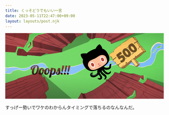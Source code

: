 ```yaml
---
title: くっそどうでもいい一言
date: 2023-05-11T22:47:00+09:00
layout: layouts/post.njk
---
```


![github](attached/github.png)

すっげー勢いでワケのわからんタイミングで落ちるのなんなんだ。

